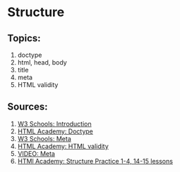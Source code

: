 # Structure

## Topics:

1. doctype
2. html, head, body
3. title
4. meta
5. HTML validity

## Sources:

1. [W3 Schools: Introduction](https://www.w3schools.com/html/html_intro.asp)
2. [HTML Academy: Doctype](https://htmlacademy.ru/blog/boost/frontend/doctype)
3. [W3 Schools: Meta](https://www.w3schools.com/tags/tag_meta.asp)
4. [HTML Academy: HTML validity](https://htmlacademy.ru/blog/boost/tutorial/html-validation)
5. [VIDEO: Meta](https://www.youtube.com/watch?v=LtnJSr2i7R0&list=PLRHbyYO5jb-o5NrCAcQiRFKtKTNrSaFXg)
6. [HTMl Academy: Structure Practice 1-4, 14-15 lessons](https://htmlacademy.ru/courses/299)
